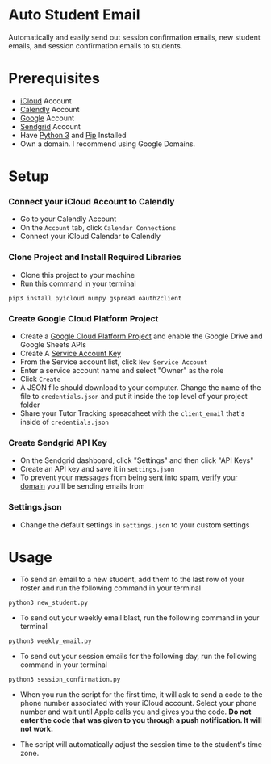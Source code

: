 # Auto Student Email

Automatically and easily send out session confirmation emails, new student emails, and session confirmation emails to students.

# Prerequisites
* [iCloud](https://icloud.com) Account
* [Calendly](https://calendly.com) Account
* [Google](https://google.com) Account
* [Sendgrid](https://www.sendgrid.com) Account
* Have [Python 3](https://www.python.org/) and [Pip](https://pip.pypa.io/en/stable) Installed
* Own a domain. I recommend using Google Domains.

# Setup
### Connect your iCloud Account to Calendly
* Go to your Calendly Account
* On the ```Account``` tab, click ```Calendar Connections```
* Connect your iCloud Calendar to Calendly

### Clone Project and Install Required Libraries
* Clone this project to your machine
* Run this command in your terminal
```
pip3 install pyicloud numpy gspread oauth2client
```

### Create Google Cloud Platform Project

* Create a [Google Cloud Platform Project](https://console.cloud.google.com/) and enable the Google Drive and Google Sheets APIs
* Create A [Service Account Key](https://console.cloud.google.com/apis/credentials/serviceaccountkey)
* From the Service account list, click ```New Service Account```
* Enter a service account name and select "Owner" as the role
* Click ```Create```
* A JSON file should download to your computer. Change the name of the file to ```credentials.json``` and put it inside the top level of your project folder
* Share your Tutor Tracking spreadsheet with the ```client_email``` that's inside of ```credentials.json```

### Create Sendgrid API Key
* On the Sendgrid dashboard, click "Settings" and then click "API Keys"
* Create an API key and save it in ```settings.json```
* To prevent your messages from being sent into spam, [verify your domain](https://sendgrid.com/docs/ui/account-and-settings/how-to-set-up-domain-authentication/) you'll be sending emails from

### Settings.json
* Change the default settings in ```settings.json``` to your custom settings

# Usage
* To send an email to a new student, add them to the last row of your roster and run the following command in your terminal
```
python3 new_student.py
```
* To send out your weekly email blast, run the following command in your terminal
```
python3 weekly_email.py
```
* To send out your session emails for the following day, run the following command in your terminal
```
python3 session_confirmation.py
```

* When you run the script for the first time, it will ask to send a code to the phone number associated with your iCloud account.
Select your phone number and wait until Apple calls you and gives you the code. **Do not enter the code that was given to you through a push notification. It will not work.**

* The script will automatically adjust the session time to the student's time zone.
